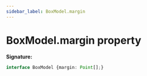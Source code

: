 ```yaml
---
sidebar_label: BoxModel.margin
---
```

# BoxModel.margin property

**Signature:**

```typescript
interface BoxModel {margin: Point[];}
```
